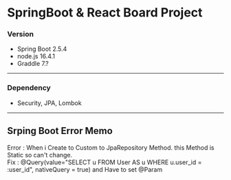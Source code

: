 # SpringBoot & React Board Project
### Version
- Spring Boot 2.5.4
- node.js 16.4.1
- Graddle 7.?
---
### Dependency
- Security, JPA, Lombok
---
## Srping Boot Error Memo

Error : When i Create to Custom to JpaRepository Method. this Method is Static so can't change.<br>
Fix : @Query(value="SELECT u FROM User AS u WHERE u.user_id = :user_id", <string>nativeQuery = true<string>) and Have to set @Param
